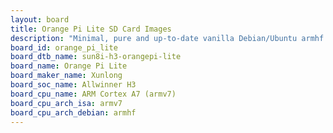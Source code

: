 ```yaml
---
layout: board
title: Orange Pi Lite SD Card Images
description: "Minimal, pure and up-to-date vanilla Debian/Ubuntu armhf SD card images for Orange Pi Lite by Xunlong, SoC: Allwinner H3, CPU ISA: armv7"
board_id: orange_pi_lite
board_dtb_name: sun8i-h3-orangepi-lite
board_name: Orange Pi Lite
board_maker_name: Xunlong
board_soc_name: Allwinner H3
board_cpu_name: ARM Cortex A7 (armv7)
board_cpu_arch_isa: armv7
board_cpu_arch_debian: armhf
---
```

